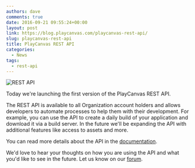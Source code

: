 ```yaml
---
authors: dave
comments: true
date: 2016-09-21 09:55:24+00:00
layout: post
link: https://blog.playcanvas.com/playcanvas-rest-api/
slug: playcanvas-rest-api
title: PlayCanvas REST API
categories:
  - News
tags:
  - rest-api
---
```


![REST API](/img/rest-api.png)

Today we're launching the first version of the PlayCanvas REST API.

The REST API is available to all Organization account holders and allows developers to automate processes to help them with their development. For example, you can use the API to create a daily build of your application and download it via a build server. In the future we'll be expanding the API with additional features like access to assets and more.

You can read more details about the API in the [documentation](https://developer.playcanvas.com/user-manual/api/).

We'd love to hear your thoughts on how you are using the API and what you'd like to see in the future. Let us know on our [forum](https://forum.playcanvas.com/t/playcanvas-rest-api/2498).
